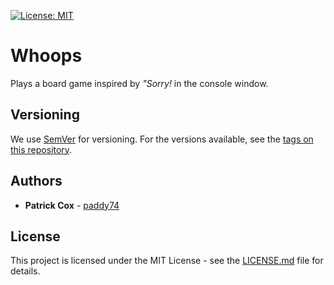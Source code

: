 [![License: MIT](https://img.shields.io/badge/License-MIT-yellow.svg)](https://opensource.org/licenses/MIT)

# Whoops

Plays a board game inspired by *"Sorry!* in the console window.

## Versioning

We use [SemVer](http://semver.org/) for versioning. For the versions available, see the [tags on this repository](tags).

## Authors

* **Patrick Cox** - [paddy74](https://github.com/paddy74)

## License

This project is licensed under the MIT License - see the [LICENSE.md](LICENSE.md) file for details.

